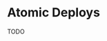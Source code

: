 # Atomic Deploys

<!--
https://www.netlify.com/blog/2021/02/23/terminology-explained-atomic-and-immutable-deploys/
-->

TODO

